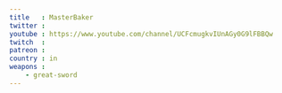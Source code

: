 ```yaml
---
title   : MasterBaker
twitter : 
youtube : https://www.youtube.com/channel/UCFcmugkvIUnAGy0G9lFBBQw
twitch  : 
patreon : 
country : in
weapons :
    - great-sword
---
```


